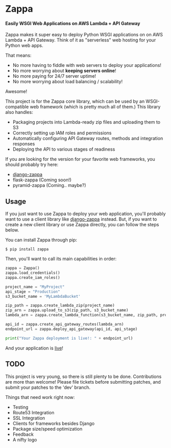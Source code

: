 # Zappa
#### Easily WSGI Web Applications on AWS Lambda + API Gateway

Zappa makes it super easy to deploy Python WSGI applications on on AWS Lambda + API Gateway. Think of it as "serverless" web hosting for your Python web apps.

That means:

* No more having to fiddle with web servers to deploy your applications!
* No more worrying about **keeping servers online**!
* No more paying for 24/7 server uptime!
* No more worrying about load balancing / scalability!

Awesome!

This project is for the Zappa core library, which can be used by an WSGI-compatible web framework (which is pretty much all of them.) This library also handles:

* Packaging projects into Lambda-ready zip files and uploading them to S3
* Correctly setting up IAM roles and permissions
* Automatically configuring API Gateway routes, methods and integration responses
* Deploying the API to various stages of readiness

If you are looking for the version for your favorite web frameworks, you should probably try here:

* [django-zappa](https://github.com/Miserlou/django-zappa)
* flask-zappa (Coming soon!)
* pyramid-zappa (Coming.. maybe?)

## Usage

If you just want to use Zappa to deploy your web application, you'll probably want to use a client library like [django-zappa](https://github.com/Miserlou/django-zappa) instead. But, if you want to create a new client library or use Zappa directly, you can follow the steps below.

You can install Zappa through pip:

    $ pip install zappa

Then, you'll want to call its main capabilities in order:

```python
zappa = Zappa()
zappa.load_credentials()
zappa.create_iam_roles()

project_name = "MyProject"
api_stage = "Production"
s3_bucket_name = 'MyLambdaBucket'

zip_path = zappa.create_lambda_zip(project_name)
zip_arn = zappa.upload_to_s3(zip_path, s3_bucket_name)
lambda_arn = zappa.create_lambda_function(s3_bucket_name, zip_path, project_name, 'runme.lambda_handler')

api_id = zappa.create_api_gateway_routes(lambda_arn)
endpoint_url = zappa.deploy_api_gateway(api_id, api_stage)

print("Your Zappa deployment is live!: " + endpoint_url)
```

And your application is [live](https://7k6anj0k99.execute-api.us-east-1.amazonaws.com/prod)!

## TODO

This project is very young, so there is still plenty to be done. Contributions are more than welcome! Please file tickets before submitting patches, and submit your patches to the 'dev' branch.

Things that need work right now:

* Testing
* Route53 Integration
* SSL Integration
* Clients for frameworks besides Django
* Package size/speed optimization
* Feedback
* A nifty logo
